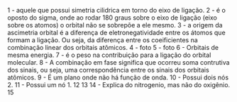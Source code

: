 1 - aquele que possui simetria cilidrica em torno do eixo de ligação.
2 - é o oposto do sigma, onde ao rodar 180 graus sobre o eixo de ligação (eixo sobre os atomos) o orbital não se sobrepõe a ele mesmo.
3 - a origem da ascimetria orbital é a diferença de eletronegatividade entre os átomos que formam a ligação. Ou seja, da diferença entre os coeificientes na combinação linear dos orbitais atômicos.
4 - foto
5 - foto
6 - Orbitais de mesma energia.
7 - é o peso na contribuição para a ligação do orbital molecular. 
8 - A combinação em fase significa que ocorreu soma contrutiva dos sinais, ou seja, uma correspondência entre os sinais dos orbitais atômicos. 
9 - É um plano onde não há função de onda. 
10 - Possui dois nós 2.
11 - Possui um nó 1.
12 
13
14 - Explica do nitrogenio, mas não do oxigênio.
15 
